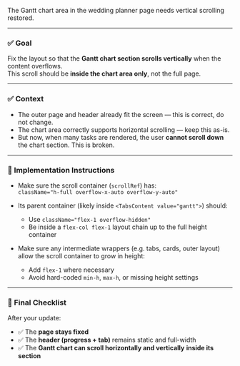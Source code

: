 The Gantt chart area in the wedding planner page needs vertical scrolling restored.

---

### ✅ Goal

Fix the layout so that the **Gantt chart section scrolls vertically** when the content overflows.  
This scroll should be **inside the chart area only**, not the full page.

---

### ✅ Context

- The outer page and header already fit the screen — this is correct, do not change.
- The chart area correctly supports horizontal scrolling — keep this as-is.
- But now, when many tasks are rendered, the user **cannot scroll down** the chart section. This is broken.

---

### 🔧 Implementation Instructions

- Make sure the scroll container (`scrollRef`) has:  
  `className="h-full overflow-x-auto overflow-y-auto"`

- Its parent container (likely inside `<TabsContent value="gantt">`) should:
  - Use `className="flex-1 overflow-hidden"`
  - Be inside a `flex-col flex-1` layout chain up to the full height container

- Make sure any intermediate wrappers (e.g. tabs, cards, outer layout) allow the scroll container to grow in height:
  - Add `flex-1` where necessary
  - Avoid hard-coded `min-h`, `max-h`, or missing height settings

---

### 📌 Final Checklist

After your update:
- ✅ The **page stays fixed**
- ✅ The **header (progress + tab)** remains static and full-width
- ✅ The **Gantt chart can scroll horizontally and vertically** **inside its section**
